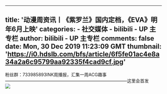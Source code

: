 
---
title: '动漫周资讯丨《紫罗兰》国内定档，《EVA》明年6月上映'
categories: 
    - 社交媒体
    - bilibili - UP 主专栏
author: bilibili - UP 主专栏
comments: false
date: Mon, 30 Dec 2019 11:23:09 GMT
thumbnail: 'https://i0.hdslb.com/bfs/article/6f5fe01ac4e8a34a2a6c95799aa92335f4cad9cf.jpg'
---

<div>   
粉丝群：733985893INK周播报，汇集一周ACG趣事————————————————————————————这里会首发<br><img src="https://i0.hdslb.com/bfs/article/6f5fe01ac4e8a34a2a6c95799aa92335f4cad9cf.jpg" referrerpolicy="no-referrer">  
</div>
            
